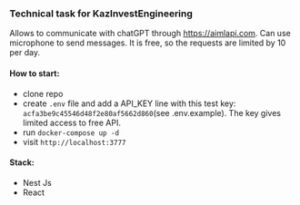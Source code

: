 ### Technical task for KazInvestEngineering

Allows to communicate with chatGPT through https://aimlapi.com.
Can use microphone to send messages.
It is free, so the requests are limited by 10 per day.

#### How to start:

- clone repo
- create `.env` file and add a API_KEY line with this test key: `acfa3be9c45546d48f2e80af5662d860`(see .env.example). The key gives limited access to free API.
- run `docker-compose up -d`
- visit `http://localhost:3777`

#### Stack:

- Nest Js
- React
